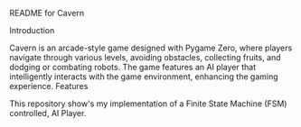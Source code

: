 README for Cavern

Introduction

Cavern is an arcade-style game designed with Pygame Zero, where players navigate through various levels, avoiding obstacles, collecting fruits, and dodging or combating robots. The game features an AI player that intelligently interacts with the game environment, enhancing the gaming experience.
Features

This repository show's my implementation of a Finite State Machine (FSM) controlled, AI Player.

